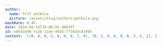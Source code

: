 ```yaml
---
author:
  name: Prof Gotkola
  picture: /assets/blog/authors/gotkola.png
maskRate: 0.45
date: 2024-04-16T20:00:01.604107
id: e8e41b90-fc2b-11ee-901b-f7363dc83486
content: '[[0, 4, 6, 5, 8, 0, 0, 7, 0], [0, 2, 0, 6, 9, 0, 3, 5, 1], [1, 9, 0, 0, 0, 7, 4, 0, 8], [9, 5, 3, 0, 7, 0, 0, 1, 2], [0, 6, 1, 0, 0, 2, 0, 0, 5], [4, 8, 0, 0, 0, 0, 9, 3, 7], [6, 3, 8, 0, 0, 9, 5, 0, 0], [5, 1, 9, 0, 4, 0, 7, 0, 0], [2, 0, 4, 0, 0, 0, 1, 9, 0]]'
---
```

